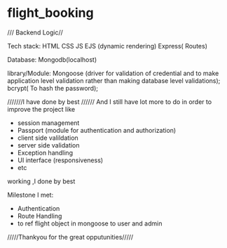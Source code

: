 # flight_booking

/// Backend Logic//

Tech stack:
HTML
CSS
JS
EJS (dynamic rendering)
Express( Routes)

Database:
Mongodb(localhost)

library/Module:
 Mongoose (driver for validation of credential and to make application level validation rather than making database level validations);
 bcrypt( To   hash the password);
 
  ///////I have done  by best //////
  And I still have lot more to do in order to improve the project like
  * session management
  * Passport (module for authentication and authorization)
  * client side valildation 
  * server side validation
  * Exception handling
  * UI interface (responsiveness)
  * etc
  
  working ,I  done by best 
  
  Milestone I met:
  
  * Authentication
  * Route Handling
  * to ref flight object in mongoose to user and admin


/////Thankyou for the great opputunities/////
  
  
  
  
